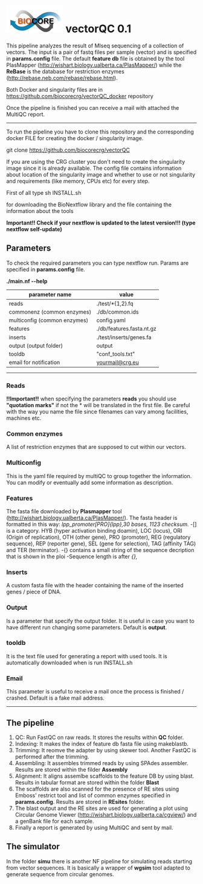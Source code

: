 # ![vectorQC](https://github.com/CRG-CNAG/BioCoreMiscOpen/blob/master/logo/biocore-logo_small.png) vectorQC 0.1

This pipeline analyzes the result of MIseq sequencing of a collection of vectors. The input is a pair of fastq files per sample (vector) and is specified in **params.config** file. The default **feature db** file is obtained by the tool PlasMapper (http://wishart.biology.ualberta.ca/PlasMapper/) while the **ReBase** is the database for restriction enzymes (http://rebase.neb.com/rebase/rebase.html).

Both Docker and singularity files are in https://github.com/biocorecrg/vectorQC_docker repository

Once the pipeline is finished you can receive a mail with attached the MultiQC report.

-----
To run the pipeline you have to clone this repository and the corresponding docker FILE for creating the docker / singularity image. 

 git clone https://github.com/biocorecrg/vectorQC

If you are using the CRG cluster you don't need to create the singularity image since it is already available.
The config file contains information about location of the singularity image and whether to use or not singularity and requirements (like memory, CPUs etc) for every step.

First of all type
 sh INSTALL.sh 

for downloading the BioNextflow library and the file containing the information about the tools

**Important!! Check if your nextflow is updated to the latest version!!! (type nextflow self-update)**

## Parameters
To check the required parameters you can type nextflow run. Params are specified in **params.config** file.

**./main.nf --help**

|parameter name         | value|
|---------------------------------|------------------------|
|reads                        |./test/\*{1,2}.fq|
|commonenz (common enzymes)   |./db/common.ids|
|multiconfig (common enzymes) |config.yaml|
|features                     |./db/features.fasta.nt.gz|
|inserts                      |./test/inserts/genes.fa|
|output (output folder)       |output|
|tooldb                       |"conf_tools.txt"|
|email for notification       |yourmail@crg.eu|

---------

### Reads
**!!Important!!** when specifying the parameters **reads** you should use **"quotation marks"** if not the * will be translated in the first file. Be careful with the way you name the file since filenames can vary among facilities, machines etc.

### Common enzymes
A list of restriction enzymes that are supposed to cut within our vectors. 

### Multiconfig
This is the yaml file required by multiQC to group together the information. You can modify or eventually add some information as description.

### Features
The fasta file downloaded by **Plasmapper** tool (http://wishart.biology.ualberta.ca/PlasMapper/). The fasta header is formatted in this way:
*lpp_promoter[PRO]{lpp},30 bases, 1123 checksum.* 
-[] is a category. HYB (hyper activation binding doamin), LOC (locus), ORI (Origin of replication), OTH (other gene), PRO (promoter), REG (regulatory sequence), REP (reporter gene), SEL (gene for selection), TAG (affinity TAG) and TER (terminator).
-{} contains a small string of the sequence decription that is shown in the ploi
-Sequence length is after *{},* 

### Inserts
A custom fasta file with the header containing the name of the inserted genes / piece of DNA.

### Output
Is a parameter that specify the output folder. It is useful in case you want to have different run changing some parameters. Default is **output**.

### tooldb
It is the text file used for generating a report with used tools. It is automatically downloaded when is run INSTALL.sh

### Email
This parameter is useful to receive a mail once the process is finished / crashed. Default is a fake mail address.


---------

## The pipeline
1. QC: Run FastQC on raw reads. It stores the results within **QC** folder.
1. Indexing: It makes the index of feature db fasta file using makeblastb.
1. Trimming: It reomve the adapter by using skewer tool. Another FastQC is performed after the trimming.
1. Assembling: It assembles trimmed reads by using SPAdes assembler. Results are stored within the filder **Assembly**
1. Alignment: It aligns assemlbe scaffolds to the feature DB by using blast. Results in tabular format are stored within the folder **Blast**
1. The scaffolds are also scanned for the presence of RE sites using Emboss' restrict tool and list of common enzymes specified in **params.config**. Results are stored in **REsites** folder.
1. The blast output and the RE sites are used for generating a plot using Circular Genome Viewer (http://wishart.biology.ualberta.ca/cgview/) and a genBank file for each sample.
1. Finally a report is generated by using MultiQC and sent by mail.

## The simulator
In the folder **simu** there is another NF pipeline for simulating reads starting from vector sequences. It is basically a wrapper of **wgsim** tool adapted to generate sequence from circular genomes. 

